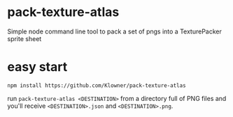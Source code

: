 # pack-texture-atlas
Simple node command line tool to pack a set of pngs into a TexturePacker sprite sheet

# easy start
```
npm install https://github.com/Klowner/pack-texture-atlas
```
run `pack-texture-atlas <DESTINATION>` from a directory full of PNG files and you'll receive `<DESTINATION>.json` and `<DESTINATION>.png`.
